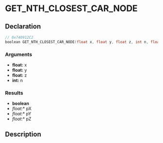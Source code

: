# GET_NTH_CLOSEST_CAR_NODE

## Declaration
```cpp
// 0x740912C2
boolean GET_NTH_CLOSEST_CAR_NODE(float x, float y, float z, int n, float* pX, float* pY, float* pZ);
```

### Arguments
- **float:** x
- **float:** y
- **float:** z
- **int:** n

### Results
- **boolean**
- **float*:** pX
- **float*:** pY
- **float*:** pZ

## Description
